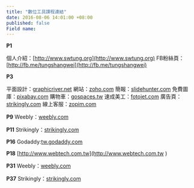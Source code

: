 ```yaml
---
title: "數位工具課程連結"
date: 2016-08-06 14:01:00 +08:00
published: false
Field name: 
---
```


**P1**

個人介紹：[http://www.swtung.org](http://www.swtung.org)
FB粉絲頁：[http://fb.me/tungshangwei](http://fb.me/tungshangwei)

**P3**

平面設計：[graphicriver.net](http://graphicriver.net)
網站：[zoho.com](https://www.zoho.com/sites/)
簡報：[slidehunter.com](http://www.slidehunter.com)
免費圖庫：[pixabay.com](http://www.pixabay.com)
購物車：[gospaces.tw](https://gospaces.tw)
速成美工：[fotojet.com](https://www.fotojet.com)
廣告頁：[strikingly.com](https://www.strikingly.com)
線上客服：[zopim.com](https://www.zopim.com)

**P9**
Weebly：[weebly.com](https://www.weebly.com)

**P11**
Strikingly：[strikingly.com](https://www.strikingly.com)

**P16**
Godaddy:[tw.godaddy.com](https://tw.godaddy.com)

**P18**
[http://www.webtech.com.tw](http://www.webtech.com.tw )

**P31**
Weebly：[weebly.com](https://www.weebly.com)

**P37**
Strikingly：[strikingly.com](https://www.strikingly.com)



